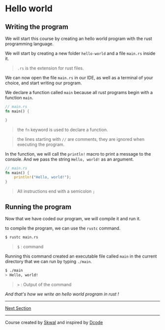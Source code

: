 # Hello world 
## Writing the program
We will start this course by creating an hello world program with the rust programming language.

We will start by creating a new folder `hello-world` and a file `main.rs` inside it.

> `.rs` is the extension for rust files.

We can now open the file `main.rs` in our IDE, as well as a terminal of your choice, and start writing our program.

We declare a function called `main` because all rust programs begin with a function `main`.

```rust
// main.rs
fn main() {

}
```

> the `fn` keyword is used to declare a function.

> the lines starting with `//` are comments, they are ignored when executing the program.

In the function, we will call the `println!` macro to print a message to the console. And we pass the string `Hello, world!` as an argument.

```rust
// main.rs
fn main() {
    println!("Hello, world!");
}
```

> All instructions end with a semicolon `;`
## Running the program
Now that we have coded our program, we will compile it and run it.

to compile the program, we can use the `rustc` command.

```bash
$ rustc main.rs
```
> `$` : command

Running this command created an executable file called `main` in the current directory that we can run by typing `./main`.

```bash
$ ./main
> Hello, world!
```
> `>` : Output of the command

*And that's how we write an hello world program in rust !*

---

[Next Section](https://github.com/SkwalExe/learn-rust/tree/main/course/hello-world-cargo)

---

Course created by [Skwal](https://github.com/SkwalExe/) and inspired by [Dcode](https://www.youtube.com/watch?v=vOMJlQ5B-M0&list=PLVvjrrRCBy2JSHf9tGxGKJ-bYAN_uDCUL)